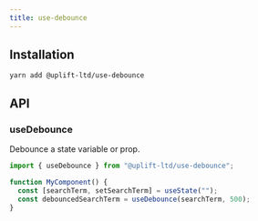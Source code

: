 ```yaml
---
title: use-debounce
---
```


## Installation

    yarn add @uplift-ltd/use-debounce

## API

### useDebounce

Debounce a state variable or prop.

```ts
import { useDebounce } from "@uplift-ltd/use-debounce";

function MyComponent() {
  const [searchTerm, setSearchTerm] = useState("");
  const debouncedSearchTerm = useDebounce(searchTerm, 500);
}
```
